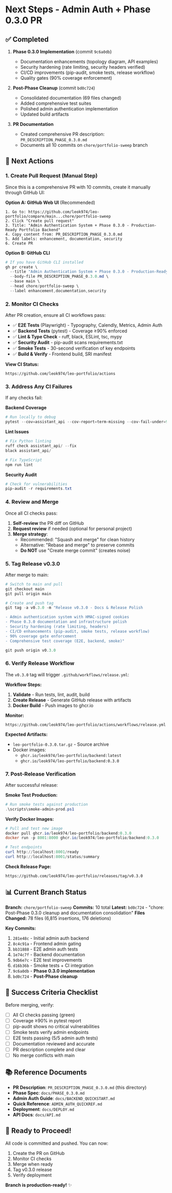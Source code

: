 # Next Steps - Admin Auth + Phase 0.3.0 PR

## ✅ Completed

1. **Phase 0.3.0 Implementation** (commit `9c6a0db`)
   - Documentation enhancements (topology diagram, API examples)
   - Security hardening (rate limiting, security headers verified)
   - CI/CD improvements (pip-audit, smoke tests, release workflow)
   - Quality gates (90% coverage enforcement)

2. **Post-Phase Cleanup** (commit `bd0c724`)
   - Consolidated documentation (69 files changed)
   - Added comprehensive test suites
   - Polished admin authentication implementation
   - Updated build artifacts

3. **PR Documentation**
   - Created comprehensive PR description: `PR_DESCRIPTION_PHASE_0.3.0.md`
   - Documents all 10 commits on `chore/portfolio-sweep` branch

## 🔄 Next Actions

### 1. Create Pull Request (Manual Step)

Since this is a comprehensive PR with 10 commits, create it manually through GitHub UI:

**Option A: GitHub Web UI** (Recommended)
```
1. Go to: https://github.com/leok974/leo-portfolio/compare/main...chore/portfolio-sweep
2. Click "Create pull request"
3. Title: "Admin Authentication System + Phase 0.3.0 - Production-Ready Portfolio Backend"
4. Copy content from: PR_DESCRIPTION_PHASE_0.3.0.md
5. Add labels: enhancement, documentation, security
6. Create PR
```

**Option B: GitHub CLI**
```powershell
# If you have GitHub CLI installed
gh pr create \
  --title "Admin Authentication System + Phase 0.3.0 - Production-Ready Portfolio Backend" \
  --body-file PR_DESCRIPTION_PHASE_0.3.0.md \
  --base main \
  --head chore/portfolio-sweep \
  --label enhancement,documentation,security
```

### 2. Monitor CI Checks

After PR creation, ensure all CI workflows pass:

- ✅ **E2E Tests** (Playwright) - Typography, Calendly, Metrics, Admin Auth
- ✅ **Backend Tests** (pytest) - Coverage ≥90% enforced
- ✅ **Lint & Type Check** - ruff, black, ESLint, tsc, mypy
- ✅ **Security Audit** - pip-audit scans requirements.txt
- ✅ **Smoke Tests** - 30-second verification of key endpoints
- ✅ **Build & Verify** - Frontend build, SRI manifest

**View CI Status:**
```
https://github.com/leok974/leo-portfolio/actions
```

### 3. Address Any CI Failures

If any checks fail:

**Backend Coverage**
```powershell
# Run locally to debug
pytest --cov=assistant_api --cov-report=term-missing --cov-fail-under=90
```

**Lint Issues**
```powershell
# Fix Python linting
ruff check assistant_api/ --fix
black assistant_api/

# Fix TypeScript
npm run lint
```

**Security Audit**
```powershell
# Check for vulnerabilities
pip-audit -r requirements.txt
```

### 4. Review and Merge

Once all CI checks pass:

1. **Self-review** the PR diff on GitHub
2. **Request review** if needed (optional for personal project)
3. **Merge strategy**:
   - Recommended: "Squash and merge" for clean history
   - Alternative: "Rebase and merge" to preserve commits
   - **Do NOT** use "Create merge commit" (creates noise)

### 5. Tag Release v0.3.0

After merge to main:

```powershell
# Switch to main and pull
git checkout main
git pull origin main

# Create and push tag
git tag -a v0.3.0 -m "Release v0.3.0 - Docs & Release Polish

- Admin authentication system with HMAC-signed cookies
- Phase 0.3.0 documentation and infrastructure polish
- Security hardening (rate limiting, headers)
- CI/CD enhancements (pip-audit, smoke tests, release workflow)
- 90% coverage gate enforcement
- Comprehensive test coverage (E2E, backend, smoke)"

git push origin v0.3.0
```

### 6. Verify Release Workflow

The `v0.3.0` tag will trigger `.github/workflows/release.yml`:

**Workflow Steps:**
1. **Validate** - Run tests, lint, audit, build
2. **Create Release** - Generate GitHub release with artifacts
3. **Docker Build** - Push images to ghcr.io

**Monitor:**
```
https://github.com/leok974/leo-portfolio/actions/workflows/release.yml
```

**Expected Artifacts:**
- `leo-portfolio-0.3.0.tar.gz` - Source archive
- Docker images:
  - `ghcr.io/leok974/leo-portfolio/backend:latest`
  - `ghcr.io/leok974/leo-portfolio/backend:0.3.0`

### 7. Post-Release Verification

After successful release:

**Smoke Test Production:**
```powershell
# Run smoke tests against production
.\scripts\smoke-admin-prod.ps1
```

**Verify Docker Images:**
```powershell
# Pull and test new image
docker pull ghcr.io/leok974/leo-portfolio/backend:0.3.0
docker run -p 8001:8000 ghcr.io/leok974/leo-portfolio/backend:0.3.0

# Test endpoints
curl http://localhost:8001/ready
curl http://localhost:8001/status/summary
```

**Check Release Page:**
```
https://github.com/leok974/leo-portfolio/releases/tag/v0.3.0
```

## 📊 Current Branch Status

**Branch:** `chore/portfolio-sweep`
**Commits:** 10 total
**Latest:** `bd0c724` - "chore: Post-Phase 0.3.0 cleanup and documentation consolidation"
**Files Changed:** 78 files (6,815 insertions, 176 deletions)

**Key Commits:**
1. `281e48c` - Initial admin auth backend
2. `8c4c91a` - Frontend admin gating
3. `bb31888` - E2E admin auth tests
4. `1e74c7f` - Backend documentation
5. `9db6e7c` - E2E test improvements
6. `d16b36b` - Smoke tests + CI integration
7. `9c6a0db` - **Phase 0.3.0 implementation**
8. `bd0c724` - **Post-Phase cleanup**

## 🎯 Success Criteria Checklist

Before merging, verify:

- [ ] All CI checks passing (green)
- [ ] Coverage ≥90% in pytest report
- [ ] pip-audit shows no critical vulnerabilities
- [ ] Smoke tests verify admin endpoints
- [ ] E2E tests passing (5/5 admin auth tests)
- [ ] Documentation reviewed and accurate
- [ ] PR description complete and clear
- [ ] No merge conflicts with main

## 📚 Reference Documents

- **PR Description**: `PR_DESCRIPTION_PHASE_0.3.0.md` (this directory)
- **Phase Spec**: `docs/PHASE_0.3.0.md`
- **Admin Auth Guide**: `docs/BACKEND_QUICKSTART.md`
- **Quick Reference**: `ADMIN_AUTH_QUICKREF.md`
- **Deployment**: `docs/DEPLOY.md`
- **API Docs**: `docs/API.md`

## 🚀 Ready to Proceed!

All code is committed and pushed. You can now:
1. Create the PR on GitHub
2. Monitor CI checks
3. Merge when ready
4. Tag v0.3.0 release
5. Verify deployment

**Branch is production-ready!** ✨
